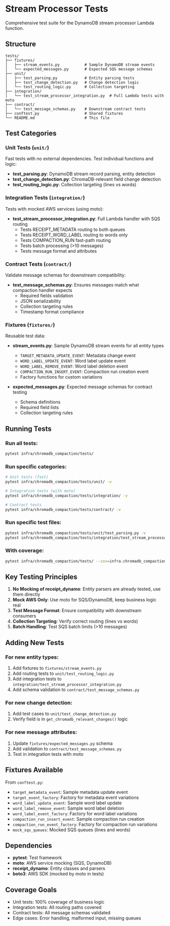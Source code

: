 # Stream Processor Tests

Comprehensive test suite for the DynamoDB stream processor Lambda function.

## Structure

```
tests/
├── fixtures/
│   ├── stream_events.py           # Sample DynamoDB stream events
│   └── expected_messages.py       # Expected SQS message schemas
├── unit/
│   ├── test_parsing.py            # Entity parsing tests
│   ├── test_change_detection.py   # Change detection logic
│   └── test_routing_logic.py      # Collection targeting
├── integration/
│   └── test_stream_processor_integration.py  # Full Lambda tests with moto
├── contract/
│   └── test_message_schemas.py    # Downstream contract tests
├── conftest.py                    # Shared fixtures
└── README.md                      # This file
```

## Test Categories

### Unit Tests (`unit/`)

Fast tests with no external dependencies. Test individual functions and logic:

- **test_parsing.py**: DynamoDB stream record parsing, entity detection
- **test_change_detection.py**: ChromaDB-relevant field change detection
- **test_routing_logic.py**: Collection targeting (lines vs words)

### Integration Tests (`integration/`)

Tests with mocked AWS services (using moto):

- **test_stream_processor_integration.py**: Full Lambda handler with SQS routing
  - Tests RECEIPT_METADATA routing to both queues
  - Tests RECEIPT_WORD_LABEL routing to words only
  - Tests COMPACTION_RUN fast-path routing
  - Tests batch processing (>10 messages)
  - Tests message format and attributes

### Contract Tests (`contract/`)

Validate message schemas for downstream compatibility:

- **test_message_schemas.py**: Ensures messages match what compaction handler expects
  - Required fields validation
  - JSON serializability
  - Collection targeting rules
  - Timestamp format compliance

### Fixtures (`fixtures/`)

Reusable test data:

- **stream_events.py**: Sample DynamoDB stream events for all entity types
  - `TARGET_METADATA_UPDATE_EVENT`: Metadata change event
  - `WORD_LABEL_UPDATE_EVENT`: Word label update event
  - `WORD_LABEL_REMOVE_EVENT`: Word label deletion event
  - `COMPACTION_RUN_INSERT_EVENT`: Compaction run creation event
  - Factory functions for custom variations

- **expected_messages.py**: Expected message schemas for contract testing
  - Schema definitions
  - Required field lists
  - Collection targeting rules

## Running Tests

### Run all tests:
```bash
pytest infra/chromadb_compaction/tests/
```

### Run specific categories:
```bash
# Unit tests (fast)
pytest infra/chromadb_compaction/tests/unit/ -v

# Integration tests (with moto)
pytest infra/chromadb_compaction/tests/integration/ -v

# Contract tests
pytest infra/chromadb_compaction/tests/contract/ -v
```

### Run specific test files:
```bash
pytest infra/chromadb_compaction/tests/unit/test_parsing.py -v
pytest infra/chromadb_compaction/tests/integration/test_stream_processor_integration.py::TestMetadataRoutingSQS -v
```

### With coverage:
```bash
pytest infra/chromadb_compaction/tests/ --cov=infra.chromadb_compaction.lambdas.stream_processor --cov-report=html
```

## Key Testing Principles

1. **No Mocking of receipt_dynamo**: Entity parsers are already tested, use them directly
2. **Mock AWS Only**: Use moto for SQS/DynamoDB, keep business logic real
3. **Test Message Format**: Ensure compatibility with downstream consumers
4. **Collection Targeting**: Verify correct routing (lines vs words)
5. **Batch Handling**: Test SQS batch limits (>10 messages)

## Adding New Tests

### For new entity types:

1. Add fixtures to `fixtures/stream_events.py`
2. Add routing tests to `unit/test_routing_logic.py`
3. Add integration tests to `integration/test_stream_processor_integration.py`
4. Add schema validation to `contract/test_message_schemas.py`

### For new change detection:

1. Add test cases to `unit/test_change_detection.py`
2. Verify field is in `get_chromadb_relevant_changes()` logic

### For new message attributes:

1. Update `fixtures/expected_messages.py` schema
2. Add validation to `contract/test_message_schemas.py`
3. Test in integration tests with moto

## Fixtures Available

From `conftest.py`:

- `target_metadata_event`: Sample metadata update event
- `target_event_factory`: Factory for metadata event variations
- `word_label_update_event`: Sample word label update
- `word_label_remove_event`: Sample word label deletion
- `word_label_event_factory`: Factory for word label variations
- `compaction_run_insert_event`: Sample compaction run creation
- `compaction_run_event_factory`: Factory for compaction run variations
- `mock_sqs_queues`: Mocked SQS queues (lines and words)

## Dependencies

- **pytest**: Test framework
- **moto**: AWS service mocking (SQS, DynamoDB)
- **receipt_dynamo**: Entity classes and parsers
- **boto3**: AWS SDK (mocked by moto in tests)

## Coverage Goals

- Unit tests: 100% coverage of business logic
- Integration tests: All routing paths covered
- Contract tests: All message schemas validated
- Edge cases: Error handling, malformed input, missing queues

